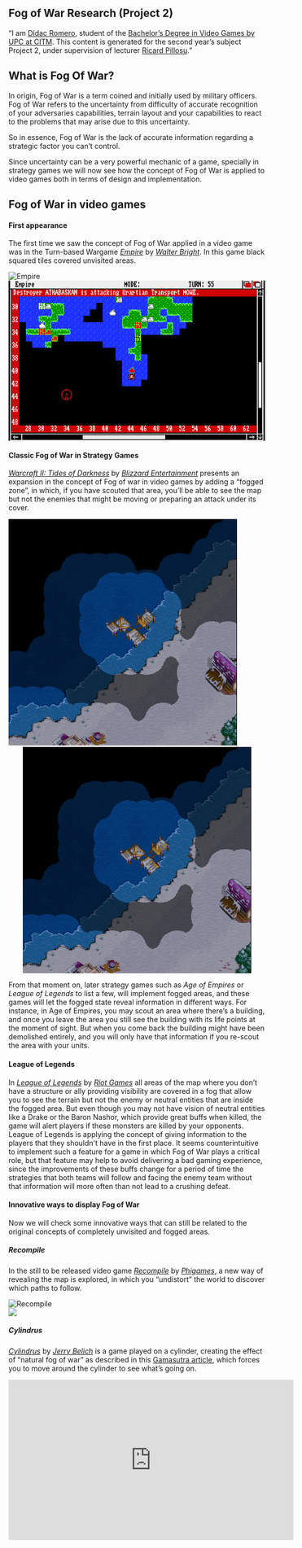## Fog of War Research (Project 2)

“I am [Dídac Romero](https://www.linkedin.com/in/d%C3%ADdac-romero-cam%C3%B3-203692166/ "LinkedIn"), student of the [Bachelor’s Degree in Video Games by UPC at CITM](https://www.citm.upc.edu/ing/estudis/graus-videojocs/ "Link to the Degree"). This content is generated for the second year’s subject Project 2, under supervision of lecturer [Ricard Pillosu](https://es.linkedin.com/in/ricardpillosu "LinkedIn").”

## What is Fog Of War?
In origin, Fog of War is a term coined and initially used by military officers. Fog of War refers to the uncertainty from difficulty of accurate recognition of your adversaries capabilities, terrain layout and your capabilities to react to the problems that may arise due to this uncertainty.

So in essence, Fog of War is the lack of accurate information regarding a strategic factor you can’t control. 

Since uncertainty can be a very powerful mechanic of a game, specially in strategy games we will now see how the concept of Fog of War is applied to video games both in terms of design and implementation.

## Fog of War in video games

#### First appearance

The first time we saw the concept of Fog of War applied in a video game was in the Turn-based Wargame [_Empire_](https://en.wikipedia.org/wiki/Empire_(1977_video_game)) by [_Walter Bright_](https://en.wikipedia.org/wiki/Walter_Bright). In this game black squared tiles covered unvisited areas.

![Empire](https://github.com/DidacRomero/Fog-of-War-Project-2-Research/blob/master/docs/Images/EmpireOriginal.png)
<img src="Images/EmpireOriginal.png" style="display: block; margin: auto;" />

#### Classic Fog of War in Strategy Games
[_Warcraft II: Tides of Darkness_](https://en.wikipedia.org/wiki/Warcraft_II:_Tides_of_Darkness) by [_Blizzard Entertainment_](https://www.blizzard.com/en-us/) presents an expansion in the concept of Fog of war in video games by adding a “fogged zone”, in which, if you have scouted that area, you’ll be able to see the map but not the enemies that might be moving or preparing an attack under its cover. 

![WarcraftII FOW](Images/Warcraft%20II%20FOW.gif "Warcraft 2 Fog of War system")
<img src="Images/Warcraft%20II%20FOW.gif" style="display: block; margin: auto;" />

From that moment on, later strategy games such as _Age of Empires_ or _League of Legends_ to list a few, will implement fogged areas, and these games will let the fogged state reveal information in different ways. For instance, in Age of Empires, you may scout an area where there’s a building, and once you leave the area you still see the building with its life points at the moment of sight. But when you come back the building might have been demolished entirely, and you will only have that information if you re-scout the area with your units. 

#### League of Legends
In [_League of Legends_](https://en.wikipedia.org/wiki/League_of_Legends) by [_Riot Games_](https://www.riotgames.com/en) all areas of the map where you don’t have a structure or ally providing visibility are covered in a fog that allow you to see the terrain but not the enemy or neutral entities that are inside the fogged area. But even though you may not have vision of neutral entities like a Drake or the Baron Nashor, which provide great buffs when killed, the game will alert players if these monsters are killed by your opponents. League of Legends is applying the concept of giving information to the players that they shouldn't have in the first place. It seems counterintuitive to implement such a feature for a game in which Fog of War plays a critical role, but that feature may help to avoid delivering a bad gaming experience, since the improvements of these buffs change for a period of time the strategies that both teams will follow and facing the enemy team without that information will more often than not lead to a crushing defeat.


#### Innovative ways to display Fog of War
Now we will check some innovative ways that can still be related to the original concepts of completely unvisited and fogged areas.
##### Recompile
In the still to be released video game [_Recompile_](https://recompilegame.com/) by [_Phigames_](https://phigames.co.uk/), a new way of revealing the map is explored, in which you “undistort” the world to discover which paths to follow.

![Recompile](Images/Recompile%20FOW.gif "Isn't Recompile Fog of War really cool?")
<img src="Images/Recompile%20FOW.gif" style="display: block; margin: auto;" />

##### Cylindrus
[_Cylindrus_](https://shakethatbutton.com/cylindrus/) by [_Jerry Belich_](https://jerrytron.com/) is a game played on a cylinder, creating the effect of “natural fog of war” as described in this [Gamasutra article](http://www.gamasutra.com/view/news/291029/AltCTRLGDC_Showcase_Jerry_Belichs_Cylindrus.php), which forces you to move around the cylinder to see what’s going on.

<iframe width="560" height="315" src="https://www.youtube.com/embed/indWEhAzGac?start=40" frameborder="0" allow="accelerometer; autoplay; encrypted-media; gyroscope; picture-in-picture" allowfullscreen></iframe>

